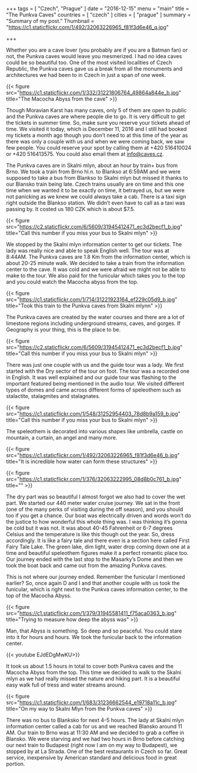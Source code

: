 +++
tags = [ "Czech", "Prague" ]
date = "2016-12-15"
menu = "main"
title = "The Punkva Caves"
countries = [ "czech" ]
cities = [ "prague" ]
summary = "Summary of my post."
Thumbnail = "https://c1.staticflickr.com/1/492/32063226965_f81f3d6e46_q.jpg"

+++

Whether you are a cave lover (you probably are if you are a Batman fan) or not, the Punkva caves would leave you mesmerized. I had no idea caves could be so beautiful too. One of the most visited localities of Czech Republic, the Punkva caves gave us a break from all the monuments and architectures we had been to in Czech in just a span of one week.

{{< figure src="https://c1.staticflickr.com/1/332/31221806764_49864a844e_b.jpg" title="The Macocha Abyss from the cave" >}}

Though Moravian Karst has many caves, only 5 of them are open to public and the Punkva caves are where people die to go. It is very difficult to get the tickets in summer time. So, make sure you reserve your tickets ahead of time. We visited it today, which is December 11, 2016 and I still had booked my tickets a month ago though you don’t need to at this time of the year as there was only a couple with us and when we were coming back, we saw few people. You could reserve your spot by calling them at +420 516410024 or +420 516413575. You could also email them at info@caves.cz.


The Punkva caves are in Skalni mlyn, about an hour by train+ bus from Brno. We took a train from Brno hl.n. to Blankso at 6:59AM and we were supposed to take a bus from Blankso to Skalni mlyn but missed it thanks to our Blansko train being late. Czech trains usually are on time and this one time when we wanted it to be exactly on time, it betrayed us, but we were not panicking as we knew we could always take a cab. There is a taxi sign right outside the Blankso station. We didn’t even have to call as a taxi was passing by. It costed us 180 CZK which is about $7.5.

{{< figure src="https://c2.staticflickr.com/6/5609/31945412471_ec3d2becf1_b.jpg" title="Call this number if you miss your bus to Skalni mlyn" >}}

We stopped by the Skalni mlyn information center to get our tickets. The lady was really nice and able to speak English well. The tour was at 8:44AM. The Punkva caves are 1.8 Km from the information center, which is about 20-25 minute walk. We decided to take a train from the information center to the cave. It was cold and we were afraid we might not be able to make to the tour. We also paid for the funicular which takes you to the top and you could watch the Macocha abyss from the top.

{{< figure src="https://c1.staticflickr.com/1/714/31221923164_ef229c05d9_b.jpg" title="Took this train to the Punkva caves from Skalni mlynn" >}}

The Punkva caves are created by the water courses and there are a lot of limestone regions including underground streams, caves, and gorges. If Geography is your thing, this is the place to be.

{{< figure src="https://c2.staticflickr.com/6/5609/31945412471_ec3d2becf1_b.jpg" title="Call this number if you miss your bus to Skalni mlyn" >}}

There was just one couple with us and the guide tour was a lady. We first started with the Dry sector of the tour on foot. The tour was a recorded one in English. It was well explained and our guide tour was flashing to the important featured being mentioned in the audio tour. We visited different types of domes and came across different forms of speleothem such as stalactite, stalagmites and stalagnates.

{{< figure src="https://c1.staticflickr.com/1/548/31252954403_78d8b9a159_b.jpg" title="Call this number if you miss your bus to Skalni mlyn" >}}

The speleothem is decorated into various shapes like umbrella, castle on mountain, a curtain, an angel and many more.

{{< figure src="https://c1.staticflickr.com/1/492/32063226965_f81f3d6e46_b.jpg" title="It is incredible how water can form these structures" >}}

{{< figure src="https://c1.staticflickr.com/1/376/32063222995_08d8b0c761_b.jpg" title="" >}}

The dry part was so beautiful I almost forgot we also had to cover the wet part. We started our 440 meter water cruise journey. We sat in the front (one of the many perks of visiting during the off season), and you should too if you get a chance. Our boat was electrically driven and words won’t do the justice to how wonderful this whole thing was. I was thinking it’s gonna be cold but it was not. It was about 40-45 Fahrenheit or 6-7 degrees Celsius and the temperature is like this though out the year. So, dress accordingly. It is like a fairy tale and there even is a section here called First Fairy Tale Lake. The green lake, dim light, water drop coming down one at a time and beautiful speleothem figures make it a perfect romantic place too. Our journey ended with the last stop to the Masarky’s Dome and then we took the boat back and came out from the amazing Punkva caves.



This is not where our journey ended. Remember the funicular I mentioned earlier? So, once again D and I and that another couple with us took the funicular, which is right next to the Punkva caves information center, to the top of the Macocha Abyss.

{{< figure src="https://c1.staticflickr.com/1/379/31945581411_f75aca0363_b.jpg" title="Trying to measure how deep the abyss was" >}}

Man, that Abyss is something. So deep and so peaceful. You could stare into it for hours and hours. We took the funicular back to the information center.

{{< youtube EJdEDgMwKU>}}

It took us about 1.5 hours in total to cover both Punkva caves and the Macocha Abyss from the top. This time we decided to walk to the Skalni mlyn as we had really missed the nature and hiking part. It is a beautiful easy walk full of tress and water streams around.

{{< figure src="https://c1.staticflickr.com/1/683/31236662544_e19718a11c_b.jpg" title="On my way to Skalni Mlyn from the Punkva caves" >}}

There was no bus to Blanksko for next 4-5 hours. The lady at Skalni mlyn information center called a cab for us and we reached Blansko around 11 AM. Our train to Brno was at 11:30 AM and we decided to grab a coffee in Blansko. We were starving and we had two hours in Brno before catching our next train to Budapest (right now I am on my way to Budapest), we stopped by at La Strada. One of the best restaurants in Czech so far. Great service, inexpensive by American standard and delicious food in great portion.
